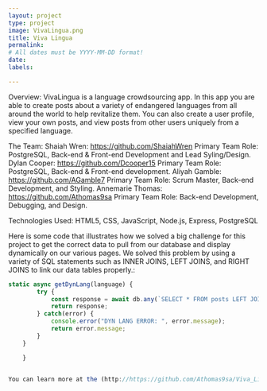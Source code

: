 ```yaml
---
layout: project
type: project
image: VivaLingua.png
title: Viva Lingua
permalink: 
# All dates must be YYYY-MM-DD format!
date:
labels:

---
```


Overview: VivaLingua is a language crowdsourcing app. In this app you are able to create posts about a variety of endangered languages from all around the world to help revitalize them. You can also create a user profile, view your own posts, and view posts from other users uniquely from a specified language.

The Team:
Shaiah Wren: https://github.com/ShaiahWren
Primary Team Role: PostgreSQL, Back-end & Front-end Development and Lead Syling/Design.
Dylan Cooper: https://github.com/Dcooper15
Primary Team Role: PostgreSQL, Back-end & Front-end development.
Aliyah Gamble: https://github.com/AGamble7
Primary Team Role: Scrum Master, Back-end Development, and Styling.
Annemarie Thomas: https://github.com/Athomas9sa
Primary Team Role: Back-end Development, Debugging, and Design.

Technologies Used: HTML5, CSS, JavaScript, Node.js, Express, PostgreSQL

Here is some code that illustrates how we solved a big challenge for this project to get the correct data to pull from our database and display dynamically on our various pages. We solved this problem by using a variety of SQL statements such as INNER JOINS, LEFT JOINS, and RIGHT JOINS to link our data tables properly.:

```js
static async getDynLang(language) {
        try {
            const response = await db.any(`SELECT * FROM posts LEFT JOIN users ON posts.user_id = users.id INNER JOIN languages ON posts.language = languages.id WHERE language = ${language};`)
            return response;
        } catch(error) {
            console.error("DYN LANG ERROR: ", error.message);
            return error.message;
        }
    }

    }
 

You can learn more at the (http://https://github.com/Athomas9sa/Viva_Lingua).



